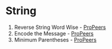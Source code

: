 # String
1) Reverse String Word Wise - [ProPeers](https://www.naukri.com/code360/problems/reverse-string-word-wise_1262348)
2) Encode the Message - [ProPeers](https://www.naukri.com/code360/problems/encode-the-message_699836)
3) Minimum Parentheses - [ProPeers](https://www.naukri.com/code360/problems/mnfrj_1075018?)
